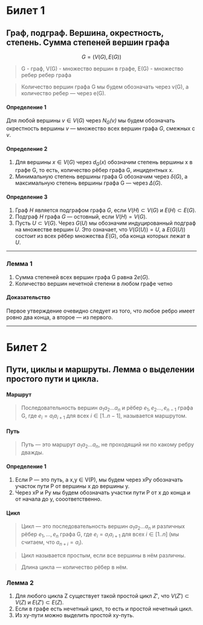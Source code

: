 # Билет 1

## Граф, подграф. Вершина, окрестность, степень. Сумма степеней вершин графа

$$
G = (V(G), E(G))
$$

> G - граф, V(G) - множество вершин в графе, E(G) - множество ребер ребер графа

> Количество вершин графа G мы будем обозначать через v(G), а количество ребер — через e(G).

#### Определение 1
Для любой вершины $v \in V(G)$ через *$N_G(v)$* мы будем обозначать окрестность вершины $v$ — множество всех вершин графа $G$, смежных с $v$.


#### Определение 2
 1) Для вершины $x \in V(G)$ через $d_G(x)$ обозначим степень
 вершины x в графе G, то есть, количество рёбер графа G,
 инцидентных x.
 2) Минимальную степень вершины графа G обозначим через
 $\delta(G)$, а максимальную степень вершины графа G — через
 $\Delta(G).$

#### Определение 3
1) Граф $H$ является подграфом графа $G$, если $V(H) \subset V(G)$ и $E(H) \subset E(G).$
2) Подграф $H$ графа $G$ — остовный, если $V(H) = V(G)$.
3)  Пусть $U \subset V(G)$. Через $G(U)$ мы обозначим
 индуцированный подграф на множестве вершин $U$. Это
 означает, что $V(G(U)) = U$, а $E(G(U))$ состоит из всех рёбер
 множества $E(G)$, оба конца которых лежат в $U$.
---
### Лемма 1
1) Сумма степеней всех вершин графа G равна $2e(G).$
2) Количество вершин нечетной степени в любом графе четно

#### Доказательство
Первое утверждение очевидно следует из того, что 
любое ребро имеет ровно два конца, а второе — из первого.

---



# Билет 2

## Пути, циклы и маршруты. Лемма о выделении простого пути и цикла.

#### Маршрут
>Последовательность вершин $a_1a_2 ...a_n$ и рёбер $e_1,e_2...,e_{n−1}$ графа G, где $e_i = a_ia_{i+1}$ для всех $i \in [1..n − 1]$, называется маршрутом.

#### Путь
>Путь — это маршрут $a_1a_2...a_n$, не проходящий ни по какому ребру дважды.

#### Определение 1
1) Если P — это путь, а x,y ∈ V(P), мы будем через xPy
обозначать участок пути P от вершины x до вершины y.
2) Через xP и Py мы будем обозначать участки пути P от
x до конца и от начала до y, сооответственно.


#### Цикл
>Цикл — это последовательность вершин $a_1a_2...a_n$ и
 различных рёбер $e_1,...,e_n$ графа G, где $e_i = a_ia_{i+1}$ для
 всех $i \in [1..n]$ (мы считаем, что $a_{n+i} = a_i$).

> Цикл называется простым, если все вершины в нём различны.

> Длина цикла — количество рёбер в нём.


### Лемма 2
 1) Для любого цикла Z существует такой простой
 цикл $Z′$, что $V(Z′) \subset V(Z)$ и $E(Z′) \subset E(Z)$.
 2) Если в графе есть нечетный цикл, то есть и простой
 нечетный цикл.
 3) Из xy-пути можно выделить простой xy-путь.


